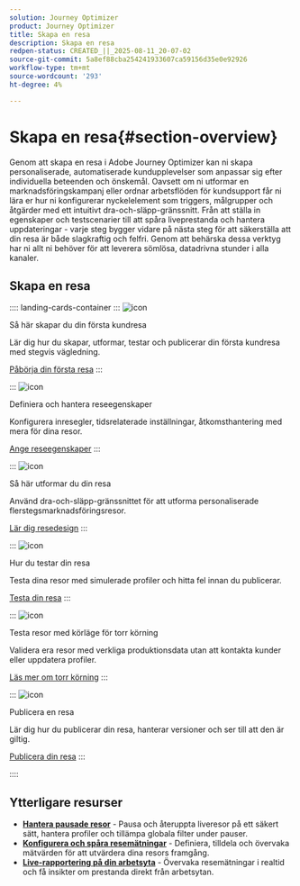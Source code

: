 ```yaml
---
solution: Journey Optimizer
product: Journey Optimizer
title: Skapa en resa
description: Skapa en resa
redpen-status: CREATED_||_2025-08-11_20-07-02
source-git-commit: 5a8ef88cba254241933607ca59156d35e0e92926
workflow-type: tm+mt
source-wordcount: '293'
ht-degree: 4%

---
```



# Skapa en resa{#section-overview}

Genom att skapa en resa i Adobe Journey Optimizer kan ni skapa personaliserade, automatiserade kundupplevelser som anpassar sig efter individuella beteenden och önskemål. Oavsett om ni utformar en marknadsföringskampanj eller ordnar arbetsflöden för kundsupport får ni lära er hur ni konfigurerar nyckelelement som triggers, målgrupper och åtgärder med ett intuitivt dra-och-släpp-gränssnitt. Från att ställa in egenskaper och testscenarier till att spåra liveprestanda och hantera uppdateringar - varje steg bygger vidare på nästa steg för att säkerställa att din resa är både slagkraftig och felfri. Genom att behärska dessa verktyg har ni allt ni behöver för att leverera sömlösa, datadrivna stunder i alla kanaler.

## Skapa en resa

:::: landing-cards-container
:::
![icon](https://cdn.experienceleague.adobe.com/icons/circle-play.svg)

Så här skapar du din första kundresa

Lär dig hur du skapar, utformar, testar och publicerar din första kundresa med stegvis vägledning.

[Påbörja din första resa](../using/building-journeys/journey-gs.md)
:::

:::
![icon](https://cdn.experienceleague.adobe.com/icons/gear.svg)

Definiera och hantera reseegenskaper

Konfigurera inresegler, tidsrelaterade inställningar, åtkomsthantering med mera för dina resor.

[Ange reseegenskaper](../using/building-journeys/journey-properties.md)
:::

:::
![icon](https://cdn.experienceleague.adobe.com/icons/puzzle-piece.svg)

Så här utformar du din resa

Använd dra-och-släpp-gränssnittet för att utforma personaliserade flerstegsmarknadsföringsresor.

[Lär dig resedesign](../using/building-journeys/using-the-journey-designer.md)
:::

:::
![icon](https://cdn.experienceleague.adobe.com/icons/list-check.svg)

Hur du testar din resa

Testa dina resor med simulerade profiler och hitta fel innan du publicerar.

[Testa din resa](../using/building-journeys/testing-the-journey.md)
:::

:::
![icon](https://cdn.experienceleague.adobe.com/icons/screwdriver-wrench.svg)

Testa resor med körläge för torr körning

Validera era resor med verkliga produktionsdata utan att kontakta kunder eller uppdatera profiler.

[Läs mer om torr körning](../using/building-journeys/journey-dry-run.md)
:::

:::
![icon](https://cdn.experienceleague.adobe.com/icons/circle-play.svg)

Publicera en resa

Lär dig hur du publicerar din resa, hanterar versioner och ser till att den är giltig.

[Publicera din resa](../using/building-journeys/publishing-the-journey.md)
:::

::::


## Ytterligare resurser

- **[Hantera pausade resor](../using/building-journeys/journey-pause.md)** - Pausa och återuppta liveresor på ett säkert sätt, hantera profiler och tillämpa globala filter under pauser.
- **[Konfigurera och spåra resemätningar](../using/building-journeys/success-metrics.md)** - Definiera, tilldela och övervaka mätvärden för att utvärdera dina resors framgång.
- **[Live-rapportering på din arbetsyta](../using/building-journeys/report-journey.md)** - Övervaka resemätningar i realtid och få insikter om prestanda direkt från arbetsytan.
